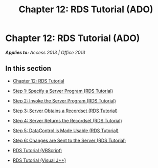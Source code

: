 ﻿---
title: 'Chapter 12: RDS Tutorial (ADO)'
TOCTitle: 'Chapter 12: RDS Tutorial'
ms:assetid: 851496d3-1605-40cf-85c9-9d307983f687
ms:mtpsurl: https://msdn.microsoft.com/en-us/library/JJ249578(v=office.15)
ms:contentKeyID: 48546049
ms.date: 09/18/2015
mtps_version: v=office.15
---

# Chapter 12: RDS Tutorial (ADO)


_**Applies to:** Access 2013 | Office 2013_

## In this section

  - [Chapter 12: RDS Tutorial](chapter-12-rds-tutorial.md)

  - [Step 1: Specify a Server Program (RDS Tutorial)](step-1-specify-a-server-program-rds-tutorial.md)

  - [Step 2: Invoke the Server Program (RDS Tutorial)](step-2-invoke-the-server-program-rds-tutorial.md)

  - [Step 3: Server Obtains a Recordset (RDS Tutorial)](step-3-server-obtains-a-recordset-rds-tutorial.md)

  - [Step 4: Server Returns the Recordset (RDS Tutorial)](step-4-server-returns-the-recordset-rds-tutorial.md)

  - [Step 5: DataControl is Made Usable (RDS Tutorial)](step-5-datacontrol-is-made-usable-rds-tutorial.md)

  - [Step 6: Changes are Sent to the Server (RDS Tutorial)](step-6-changes-are-sent-to-the-server-rds-tutorial.md)

  - [RDS Tutorial (VBScript)](rds-tutorial-vbscript.md)

  - [RDS Tutorial (Visual J++)](rds-tutorial-visual-j.md)

